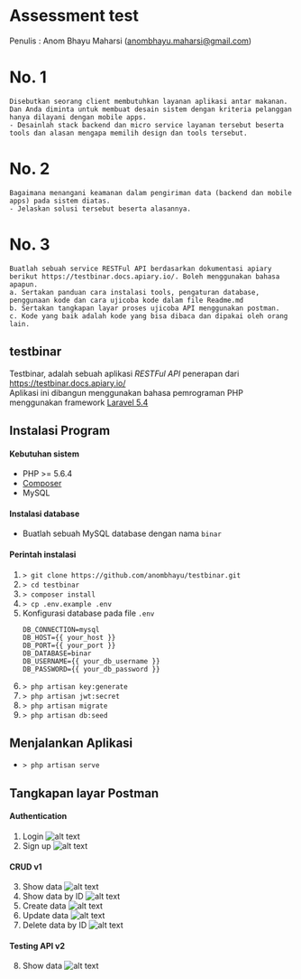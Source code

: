 # Assessment test

Penulis : Anom Bhayu Maharsi (anombhayu.maharsi@gmail.com)

# No. 1
  ```
  Disebutkan seorang client membutuhkan layanan aplikasi antar makanan. Dan Anda diminta untuk membuat desain sistem dengan kriteria pelanggan hanya dilayani dengan mobile apps.
  - Desainlah stack backend dan micro service layanan tersebut beserta tools dan alasan mengapa memilih design dan tools tersebut.
  ```
  
# No. 2
  ```
  Bagaimana menangani keamanan dalam pengiriman data (backend dan mobile apps) pada sistem diatas.
  - Jelaskan solusi tersebut beserta alasannya.
  ```

# No. 3
  ```
  Buatlah sebuah service RESTFul API berdasarkan dokumentasi apiary berikut https://testbinar.docs.apiary.io/. Boleh menggunakan bahasa apapun.
  a. Sertakan panduan cara instalasi tools, pengaturan database, penggunaan kode dan cara ujicoba kode dalam file Readme.md
  b. Sertakan tangkapan layar proses ujicoba API menggunakan postman.
  c. Kode yang baik adalah kode yang bisa dibaca dan dipakai oleh orang lain.
  ```
## testbinar
  Testbinar, adalah sebuah aplikasi *RESTFul API* penerapan dari https://testbinar.docs.apiary.io/ 
  <br>Aplikasi ini dibangun menggunakan bahasa pemrograman PHP menggunakan framework [Laravel 5.4](https://laravel.com/docs/5.4) 

## Instalasi Program

#### Kebutuhan sistem
  - PHP >= 5.6.4
  - [Composer](https://getcomposer.org/)
  - MySQL

#### Instalasi database
  - Buatlah sebuah MySQL database dengan nama `binar` 
  
#### Perintah instalasi
  1. ```> git clone https://github.com/anombhayu/testbinar.git```
  2. ```> cd testbinar```
  3. ```> composer install```
  4. ```> cp .env.example .env```
  5. Konfigurasi database pada file `.env`
     ```
     DB_CONNECTION=mysql
     DB_HOST={{ your_host }}
     DB_PORT={{ your_port }}
     DB_DATABASE=binar
     DB_USERNAME={{ your_db_username }}
     DB_PASSWORD={{ your_db_password }}
     ```
  6. ```> php artisan key:generate```
  7. ```> php artisan jwt:secret```
  8. ```> php artisan migrate```
  9. ```> php artisan db:seed```
  
## Menjalankan Aplikasi
  - ```> php artisan serve```

## Tangkapan layar Postman
  
  #### Authentication
  1. Login
     ![alt text](https://raw.githubusercontent.com/anombhayu/testbinar/master/docs/login.png)
  2. Sign up
     ![alt text](https://raw.githubusercontent.com/anombhayu/testbinar/master/docs/signup.png)
  
  #### CRUD v1
  3. Show data
     ![alt text](https://raw.githubusercontent.com/anombhayu/testbinar/master/docs/showdata.png)
  4. Show data by ID
     ![alt text](https://raw.githubusercontent.com/anombhayu/testbinar/master/docs/showdatabyid.png)
  5. Create data
     ![alt text](https://raw.githubusercontent.com/anombhayu/testbinar/master/docs/createdata.png)
  6. Update data
     ![alt text](https://raw.githubusercontent.com/anombhayu/testbinar/master/docs/updatedata.png)
  7. Delete data by ID
     ![alt text](https://raw.githubusercontent.com/anombhayu/testbinar/master/docs/deletedatabyid.png)
  
  #### Testing API v2
  8. Show data
     ![alt text](https://raw.githubusercontent.com/anombhayu/testbinar/master/docs/v2.png)


